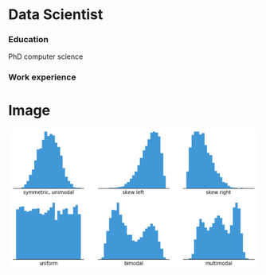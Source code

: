 # Data Scientist

### Education
PhD computer science

### Work experience


# Image

![Histogram](/images/histogram-example-2.png)




